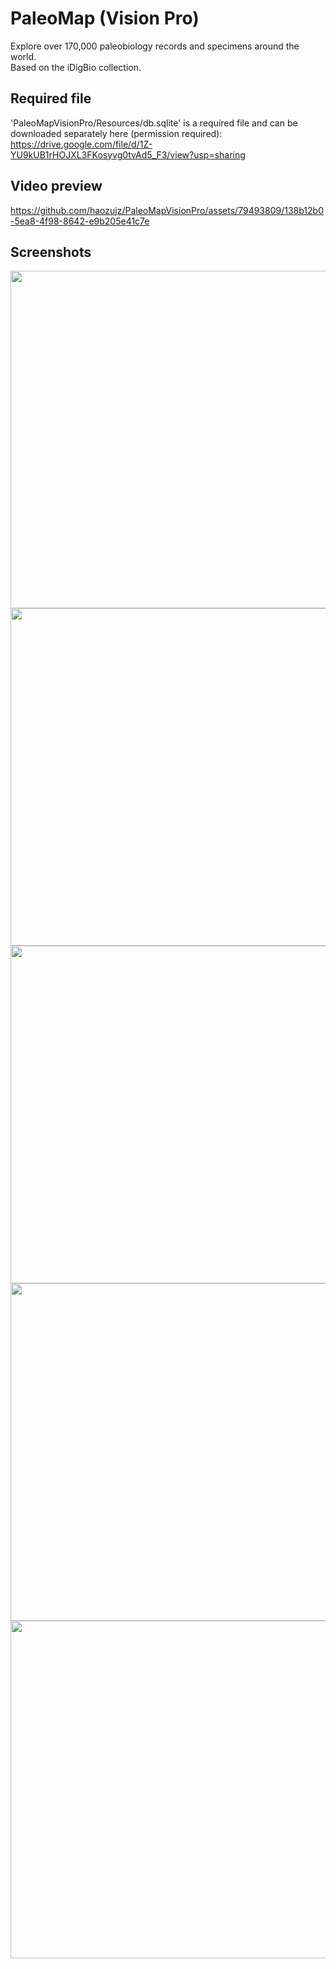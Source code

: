 # PaleoMap (Vision Pro)

Explore over 170,000 paleobiology records and specimens around the world.  
Based on the iDigBio collection. 

## Required file

'PaleoMapVisionPro/Resources/db.sqlite' is a required file and can be downloaded separately here (permission required): https://drive.google.com/file/d/1Z-YU9kUB1rHOJXL3FKosyvg0tvAd5_F3/view?usp=sharing

## Video preview
https://github.com/haozujz/PaleoMapVisionPro/assets/79493809/138b12b0-5ea8-4f98-8642-e9b205e41c7e

## Screenshots
<img src="https://raw.githubusercontent.com/haozujz/PaleoMapVisionPro/master/readMePreview/ss0.png" width="540" />
<img src="https://raw.githubusercontent.com/haozujz/PaleoMapVisionPro/master/readMePreview/ss1.png" width="540" />
<img src="https://raw.githubusercontent.com/haozujz/PaleoMapVisionPro/master/readMePreview/ss2.png" width="540" />
<img src="https://raw.githubusercontent.com/haozujz/PaleoMapVisionPro/master/readMePreview/ss3.png" width="540" />
<img src="https://raw.githubusercontent.com/haozujz/PaleoMapVisionPro/master/readMePreview/ss4.png" width="540" />
